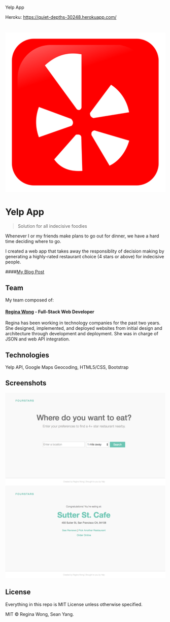 Yelp App

Heroku: https://quiet-depths-30248.herokuapp.com/

# ![Yelp](logo.png)
# Yelp App
> Solution for all indecisive foodies

Whenever I or my friends make plans to go out for dinner, we have a hard time deciding where to go.

I created a web app that takes away the responsiblity of decision making by generating a highly-rated restaurant choice (4 stars or above) for indecisive people.

####[My Blog Post](https://http://iregina.github.io/portfolio/yelp.html)


## Team

My team composed of:

#### [Regina Wong](https://github.com/iregina/) - Full-Stack Web Developer

Regina has been working in technology companies for the past two years. She designed, implemented, and deployed websites from initial design and architecture through development and deployment. She was in charge of JSON and web API integration.

## Technologies

Yelp API, Google Maps Geocoding, HTML5/CSS, Bootstrap

## Screenshots

![Yelp1](yelp1.png)
![Yelp2](yelp2.png)


## License

Everything in this repo is MIT License unless otherwise specified.

MIT © Regina Wong, Sean Yang.